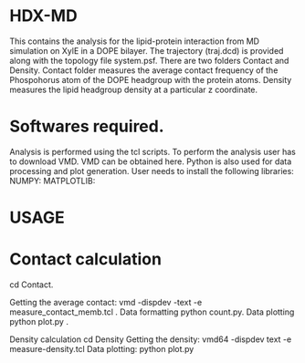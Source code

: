 # HDX-MD
This contains the analysis for the lipid-protein interaction from MD simulation on XylE in a DOPE bilayer.
The trajectory (traj.dcd) is provided along with the topology file system.psf.
There are two folders Contact and Density. Contact folder measures the average contact frequency of the Phospohorus atom of the DOPE headgroup with the protein atoms. Density measures the  lipid headgroup density at a particular z coordinate.
# Softwares required.
Analysis is performed using the tcl scripts. To perform the analysis user has to download VMD. VMD can be obtained here.
Python is also used for data processing and plot generation. User needs to install the following libraries:
NUMPY:
MATPLOTLIB:
# USAGE
# Contact calculation

cd  Contact.

Getting the average contact: vmd -dispdev -text -e measure_contact_memb.tcl .
Data formatting python count.py.
Data plotting python plot.py .

Density calculation 
cd Density
Getting the density: vmd64 -dispdev text -e measure-density.tcl 
Data plotting: python plot.py
